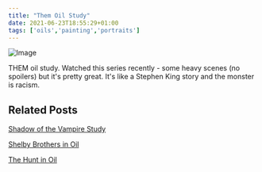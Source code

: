 ```yaml
---
title: "Them Oil Study"
date: 2021-06-23T18:55:29+01:00
tags: ['oils','painting','portraits']
---
```

![Image](/2021-06-23-them-oil-study/them-study-oil-painting-steve-beadle-art.png)

THEM oil study. Watched this series recently - some heavy scenes (no spoilers) but it's pretty great. It's like a Stephen King story and the monster is racism.

## Related Posts

[Shadow of the Vampire Study](/posts/2022-04-08-shadow-of-the-vampire/)

[Shelby Brothers in Oil](/posts/2022-02-19-shelby-brothers/)

[The Hunt in Oil](/posts/2021-06-06-the-hunt-oil/)
